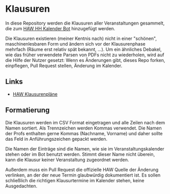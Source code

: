 # Klausuren

In diese Repository werden die Klausuren aller Veranstaltungen gesammelt, die zum [HAW HH Kalender Bot](https://t.me/HAWHHCalendarBot) hinzugefügt werden.

Die Klausuren existieren (meiner Kentnis nach) nicht in einer "schönen", maschinenlesbaren Form und ändern sich vor der Klausurenphase mehrfach (Räume erst relativ spät bekannt, …).
Um ein ähnliches Debakel, wie das früher verwendete Parsen von PDFs nicht zu wiederholen, wird auf die Hilfe der Nutzer gesetzt:
Wenn es Änderungen gibt, dieses Repo forken, einpflegen, Pull Request stellen, Änderung im Kalender.

## Links

- [HAW Klausurenpläne](https://www.haw-hamburg.de/fakultaeten-und-departments/ti/fakultaetsservicebuero/klausurenundwiederholungen.html#c109850)

## Formatierung

Die Klausuren werden im CSV Format eingetragen und alle Zeilen nach dem Namen sortiert.
Als Trennzeichen werden Kommas verwendet.
Die Namen der Profs enthalten gerne Kommas (Nachname, Vorname) und daher sollte das Feld in Anführungszeichen gepackt werden.

Die Namen der Einträge sind die Namen, wie sie im Veranstaltungskalender stehen oder im Bot benutzt werden. Stimmt dieser Name nicht überein, kann die Klausur keiner Veranstaltung zugeordnet werden.

Außerdem muss ein Pull Request die offizielle HAW Quelle der Änderung verlinken, an der der neue Termin glaubwürdig dokumentiert ist. Es sollen schließlich die richtigen Klausurtermine im Kalender stehen, keine Ausgedachten.

